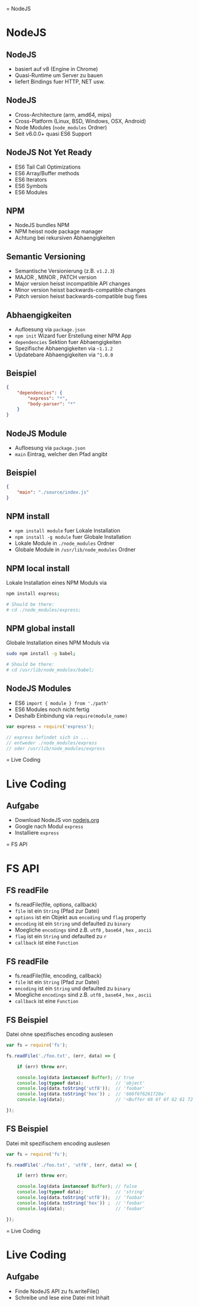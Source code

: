 
= NodeJS

# NodeJS

## NodeJS

- basiert auf v8 (Engine in Chrome)
- Quasi-Runtime um Server zu bauen
- liefert Bindings fuer HTTP, NET usw.

## NodeJS

- Cross-Architecture (arm, amd64, mips)
- Cross-Platform (Linux, BSD, Windows, OSX, Android)
- Node Modules (`node_modules` Ordner)
- Seit v6.0.0+ quasi ES6 Support

## NodeJS Not Yet Ready

- ES6 Tail Call Optimizations
- ES6 Array/Buffer methods
- ES6 Iterators
- ES6 Symbols
- ES6 Modules

## NPM

- NodeJS bundles NPM
- NPM heisst node package manager
- Achtung bei rekursiven Abhaengigkeiten


## Semantic Versioning

- Semantische Versionierung (z.B. `v1.2.3`)
- MAJOR , MINOR , PATCH version
- Major version heisst incompatible API changes
- Minor version heisst backwards-compatible changes
- Patch version heisst backwards-compatible bug fixes


## Abhaengigkeiten

- Aufloesung via `package.json`
- `npm init` Wizard fuer Erstellung einer NPM App
- `dependencies` Sektion fuer Abhaengigkeiten
- Spezifische Abhaengigkeiten via `~1.1.2`
- Updatebare Abhaengigkeiten via `^1.0.0`


## Beispiel

```json
{
	"dependencies": {
		"express": "*",
		"body-parser": "*"
	}
}
```


## NodeJS Module

- Aufloesung via `package.json`
- `main` Eintrag, welcher den Pfad angibt


## Beispiel

```json
{
	"main": "./source/index.js"
}
```


## NPM install

- `npm install module` fuer Lokale Installation
- `npm install -g module` fuer Globale Installation
- Lokale Module in `./node_modules` Ordner
- Globale Module in `/usr/lib/node_modules` Ordner


## NPM local install

Lokale Installation eines NPM Moduls via

```bash
npm install express;

# Should be there:
# cd ./node_modules/express;
```


## NPM global install

Globale Installation eines NPM Moduls via

```bash
sudo npm install -g babel;

# Should be there:
# cd /usr/lib/node_modules/babel;
```


## NodeJS Modules

- ES6 `import { module } from './path'`
- ES6 Modules noch nicht fertig
- Deshalb Einbindung via `require(module_name)`

```javascript
var express = require('express');

// express befindet sich in ...
// entweder ./node_modules/express
// oder /usr/lib/node_modules/express
```


= Live Coding

# Live Coding

## Aufgabe

- Download NodeJS von [nodejs.org](https://nodejs.org)
- Google nach Modul `express`
- Installiere `express`



= FS API

# FS API

## FS readFile

- fs.readFile(file, options, callback)
- `file` ist ein `String` (Pfad zur Datei)
- `options` ist ein Objekt aus `encoding` und `flag` property
- `encoding` ist ein `String` und defaulted zu `binary`
- Moegliche `encodings` sind z.B. `utf8` , `base64` , `hex` , `ascii`
- `flag` ist ein `String` und defaulted zu `r`
- `callback` ist eine `Function`


## FS readFile

- fs.readFile(file, encoding, callback)
- `file` ist ein `String` (Pfad zur Datei)
- `encoding` ist ein `String` und defaulted zu `binary`
- Moegliche `encodings` sind z.B. `utf8` , `base64` , `hex` , `ascii`
- `callback` ist eine `Function`


## FS Beispiel

Datei ohne spezifisches encoding auslesen

```javascript
var fs = require('fs');

fs.readFile('./foo.txt', (err, data) => {

	if (err) throw err;

	console.log(data instanceof Buffer); // true
	console.log(typeof data);            // 'object'
	console.log(data.toString('utf8'));  // 'foobar'
	console.log(data.toString('hex')) ;  // '666f6f6261720a'
	console.log(data);                   // '<Buffer 66 6f 6f 62 61 72 0a>'

});
```


## FS Beispiel

Datei mit spezifischem encoding auslesen

```javascript
var fs = require('fs');

fs.readFile('./foo.txt', 'utf8', (err, data) => {

	if (err) throw err;

	console.log(data instanceof Buffer); // false
	console.log(typeof data);            // 'string'
	console.log(data.toString('utf8'));  // 'foobar'
	console.log(data.toString('hex')) ;  // 'foobar'
	console.log(data);                   // 'foobar'

});
```


= Live Coding

# Live Coding

## Aufgabe

- Finde NodeJS API zu fs.writeFile()
- Schreibe und lese eine Datei mit Inhalt


